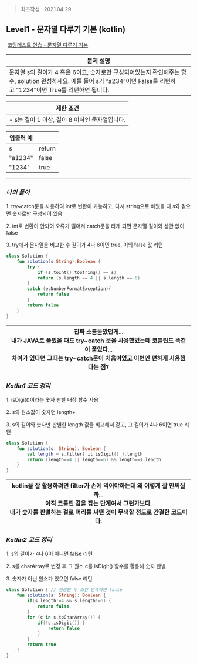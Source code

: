 > 최초작성 : 2021.04.29

## ******Level1 - **문자열 다루기 기본****** (kotlin)**

 [코딩테스트 연습 - 문자열 다루기 기본](https://programmers.co.kr/learn/courses/30/lessons/12918)

| **문제 설명** |
| --- |
| 문자열 s의 길이가 4 혹은 6이고, 숫자로만 구성되어있는지 확인해주는 함수, solution 완성하세요.   예를 들어 s가 “a234”이면 False를 리턴하고 “1234”이면 True를 리턴하면 됩니다. |

| **제한 조건** |
| --- |
|   -   s는 길이 1 이상, 길이 8 이하인 문자열입니다.   |

| **​입출력 예**    |  |
| --- | --- |
| s | return |
| "a1234" | false |
| "1234" | true |

---

### _**나의 풀이**_

1\. try~catch문을 사용하여 int로 변환이 가능하고, 다시 string으로 바꿨을 때 s와 같으면 숫자로만 구성되어 있음

2\. int로 변환이 안되어 오류가 떨어져 catch문을 타게 되면 문자열 길이와 상관 없이 false

3\. try에서 문자열을 비교한 후 길이가 4나 6이면 true, 이외 false 값 리턴

```kt
class Solution {
    fun solution(s:String):Boolean {
        try {
            if (s.toInt().toString() == s)
            return (s.length == 4 || s.length == 6)
        }
        catch (e:NumberFormatException){
            return false
        }
        return false
    }
}
```

<center>

| 진짜 소름돋았던게...<br>내가 JAVA로 풀었을 때도 try~catch 문을 사용했었는데 코틀린도 똑같이 풀었다...<br>차이가 있다면 그때는 try~catch문이 처음이었고 이번엔 편하게 사용했다는 점? |
| :---: |

</center>

### _**Kotlin1 코드 정리**_

1\. isDigit()이라는 숫자 판별 내장 함수 사용

2\. s의 원소값이 숫자면 length+

3\. s의 길이와 숫자만 판별한 length 값을 비교해서 같고, 그 길이가 4나 6이면 true 리턴

```kt
class Solution {
	fun solution(s: String): Boolean {
		val length = s.filter{ it.isDigit() }.length
		return (length==4 || length==6) && length==s.length
	}
}
```
<center>

| kotlin을 잘 활용하려면 filter가 손에 익어야하는데 왜 이렇게 잘 안써질까...<br>아직 코틀린 감을 잡는 단계여서 그런가보다.<br>내가 숫자를 판별하는 걸로 머리를 싸맨 것이 무색할 정도로 간결한 코드이다. |
| --- |

</center>

### _**Kotlin2 코드 정리**_

1\. s의 길이가 4나 6이 아니면 false 리턴

2\. s를 charArray로 변경 후 그 원소 c를 isDigit() 함수를 활용해 숫자 판별

3\. 숫자가 아닌 원소가 있으면 false 리턴

```kt
class Solution { // 형광펜 두 조건 만족하면 false
	fun solution(s: String): Boolean {
		if(s.length!=4 && s.length!=6) {
			return false
		}
		for (c in s.toCharArray()) {
			if(!c.isDigit()) {
				return false
			}
		}
		return true
	}
}
```
